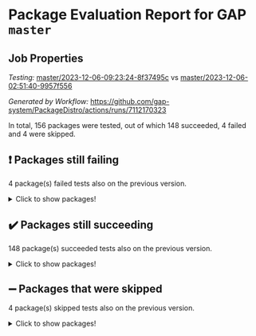 # Package Evaluation Report for GAP `master`

## Job Properties

*Testing:* [master/2023-12-06-09:23:24-8f37495c](https://github.com/gap-system/PackageDistro/blob/data/reports/master/2023-12-06-09:23:24-8f37495c) vs [master/2023-12-06-02:51:40-9957f556](https://github.com/gap-system/PackageDistro/blob/data/reports/master/2023-12-06-02:51:40-9957f556)

*Generated by Workflow:* https://github.com/gap-system/PackageDistro/actions/runs/7112170323

In total, 156 packages were tested, out of which 148 succeeded, 4 failed and 4 were skipped.

## :exclamation: Packages still failing

4 package(s) failed tests also on the previous version.
<details><summary>Click to show packages!</summary>

- atlasrep 2.1.7 [(failure)](https://github.com/gap-system/PackageDistro/actions/runs/7112170323/job/19362115435)
- cryst 4.1.26 [(failure)](https://github.com/gap-system/PackageDistro/actions/runs/7112170323/job/19362120727)
- transgrp 3.6.4 [(failure)](https://github.com/gap-system/PackageDistro/actions/runs/7112170323/job/19362162139)
- xmod 2.91 [(failure)](https://github.com/gap-system/PackageDistro/actions/runs/7112170323/job/19362164601)
</details>

## :heavy_check_mark: Packages still succeeding

148 package(s) succeeded tests also on the previous version.
<details><summary>Click to show packages!</summary>

- 4ti2interface 2023.02-04 [(success)](https://github.com/gap-system/PackageDistro/actions/runs/7112170323/job/19362113768)
- ace 5.6.2 [(success)](https://github.com/gap-system/PackageDistro/actions/runs/7112170323/job/19362114037)
- aclib 1.3.2 [(success)](https://github.com/gap-system/PackageDistro/actions/runs/7112170323/job/19362114297)
- agt 0.3.1 [(success)](https://github.com/gap-system/PackageDistro/actions/runs/7112170323/job/19362114544)
- alnuth 3.2.1 [(success)](https://github.com/gap-system/PackageDistro/actions/runs/7112170323/job/19362114855)
- anupq 3.3.0 [(success)](https://github.com/gap-system/PackageDistro/actions/runs/7112170323/job/19362115142)
- autodoc 2023.06.19 [(success)](https://github.com/gap-system/PackageDistro/actions/runs/7112170323/job/19362115767)
- automata 1.15 [(success)](https://github.com/gap-system/PackageDistro/actions/runs/7112170323/job/19362116041)
- automgrp 1.3.2 [(success)](https://github.com/gap-system/PackageDistro/actions/runs/7112170323/job/19362116320)
- autpgrp 1.11 [(success)](https://github.com/gap-system/PackageDistro/actions/runs/7112170323/job/19362116629)
- cap 2023.10-07 [(success)](https://github.com/gap-system/PackageDistro/actions/runs/7112170323/job/19362116934)
- caratinterface 2.3.5 [(success)](https://github.com/gap-system/PackageDistro/actions/runs/7112170323/job/19362117216)
- cddinterface 2022.11.01 [(success)](https://github.com/gap-system/PackageDistro/actions/runs/7112170323/job/19362117641)
- circle 1.6.6 [(success)](https://github.com/gap-system/PackageDistro/actions/runs/7112170323/job/19362118044)
- classicpres 1.22 [(success)](https://github.com/gap-system/PackageDistro/actions/runs/7112170323/job/19362118295)
- cohomolo 1.6.11 [(success)](https://github.com/gap-system/PackageDistro/actions/runs/7112170323/job/19362118565)
- congruence 1.2.5 [(success)](https://github.com/gap-system/PackageDistro/actions/runs/7112170323/job/19362118855)
- corelg 1.56 [(success)](https://github.com/gap-system/PackageDistro/actions/runs/7112170323/job/19362119162)
- crime 1.6 [(success)](https://github.com/gap-system/PackageDistro/actions/runs/7112170323/job/19362119473)
- crisp 1.4.6 [(success)](https://github.com/gap-system/PackageDistro/actions/runs/7112170323/job/19362120049)
- crypting 0.10.4 [(success)](https://github.com/gap-system/PackageDistro/actions/runs/7112170323/job/19362120353)
- crystcat 1.1.10 [(success)](https://github.com/gap-system/PackageDistro/actions/runs/7112170323/job/19362121075)
- ctbllib 1.3.6 [(success)](https://github.com/gap-system/PackageDistro/actions/runs/7112170323/job/19362121412)
- cubefree 1.19 [(success)](https://github.com/gap-system/PackageDistro/actions/runs/7112170323/job/19362121812)
- curlinterface 2.3.2 [(success)](https://github.com/gap-system/PackageDistro/actions/runs/7112170323/job/19362122134)
- cvec 2.8.1 [(success)](https://github.com/gap-system/PackageDistro/actions/runs/7112170323/job/19362122421)
- datastructures 0.3.0 [(success)](https://github.com/gap-system/PackageDistro/actions/runs/7112170323/job/19362122772)
- deepthought 1.0.6 [(success)](https://github.com/gap-system/PackageDistro/actions/runs/7112170323/job/19362123140)
- design 1.8 [(success)](https://github.com/gap-system/PackageDistro/actions/runs/7112170323/job/19362123510)
- difsets 2.3.1 [(success)](https://github.com/gap-system/PackageDistro/actions/runs/7112170323/job/19362123995)
- digraphs 1.6.3 [(success)](https://github.com/gap-system/PackageDistro/actions/runs/7112170323/job/19362124344)
- edim 1.3.7 [(success)](https://github.com/gap-system/PackageDistro/actions/runs/7112170323/job/19362124667)
- example 4.3.4 [(success)](https://github.com/gap-system/PackageDistro/actions/runs/7112170323/job/19362125001)
- examplesforhomalg 2023.10-01 [(success)](https://github.com/gap-system/PackageDistro/actions/runs/7112170323/job/19362125336)
- factint 1.6.3 [(success)](https://github.com/gap-system/PackageDistro/actions/runs/7112170323/job/19362125624)
- ferret 1.0.9 [(success)](https://github.com/gap-system/PackageDistro/actions/runs/7112170323/job/19362125931)
- fga 1.5.0 [(success)](https://github.com/gap-system/PackageDistro/actions/runs/7112170323/job/19362126288)
- fining 1.5.6 [(success)](https://github.com/gap-system/PackageDistro/actions/runs/7112170323/job/19362126795)
- float 1.0.3 [(success)](https://github.com/gap-system/PackageDistro/actions/runs/7112170323/job/19362127127)
- format 1.4.3 [(success)](https://github.com/gap-system/PackageDistro/actions/runs/7112170323/job/19362127481)
- forms 1.2.9 [(success)](https://github.com/gap-system/PackageDistro/actions/runs/7112170323/job/19362127789)
- fplsa 1.2.6 [(success)](https://github.com/gap-system/PackageDistro/actions/runs/7112170323/job/19362128196)
- fr 2.4.12 [(success)](https://github.com/gap-system/PackageDistro/actions/runs/7112170323/job/19362128771)
- francy 2.0.3 [(success)](https://github.com/gap-system/PackageDistro/actions/runs/7112170323/job/19362129116)
- fwtree 1.3 [(success)](https://github.com/gap-system/PackageDistro/actions/runs/7112170323/job/19362129591)
- gapdoc 1.6.6 [(success)](https://github.com/gap-system/PackageDistro/actions/runs/7112170323/job/19362129931)
- gauss 2023.02-04 [(success)](https://github.com/gap-system/PackageDistro/actions/runs/7112170323/job/19362130541)
- gaussforhomalg 2023.11-01 [(success)](https://github.com/gap-system/PackageDistro/actions/runs/7112170323/job/19362130932)
- gbnp 1.0.5 [(success)](https://github.com/gap-system/PackageDistro/actions/runs/7112170323/job/19362132065)
- generalizedmorphismsforcap 2023.08-02 [(success)](https://github.com/gap-system/PackageDistro/actions/runs/7112170323/job/19362132575)
- genss 1.6.8 [(success)](https://github.com/gap-system/PackageDistro/actions/runs/7112170323/job/19362132900)
- gradedmodules 2023.09-01 [(success)](https://github.com/gap-system/PackageDistro/actions/runs/7112170323/job/19362133236)
- gradedringforhomalg 2023.08-01 [(success)](https://github.com/gap-system/PackageDistro/actions/runs/7112170323/job/19362133658)
- grape 4.9.0 [(success)](https://github.com/gap-system/PackageDistro/actions/runs/7112170323/job/19362134029)
- groupoids 1.73 [(success)](https://github.com/gap-system/PackageDistro/actions/runs/7112170323/job/19362134371)
- grpconst 2.6.4 [(success)](https://github.com/gap-system/PackageDistro/actions/runs/7112170323/job/19362134738)
- guarana 0.96.3 [(success)](https://github.com/gap-system/PackageDistro/actions/runs/7112170323/job/19362135079)
- guava 3.18 [(success)](https://github.com/gap-system/PackageDistro/actions/runs/7112170323/job/19362135487)
- hap 1.60 [(success)](https://github.com/gap-system/PackageDistro/actions/runs/7112170323/job/19362135799)
- hapcryst 0.1.15 [(success)](https://github.com/gap-system/PackageDistro/actions/runs/7112170323/job/19362136108)
- hecke 1.5.3 [(success)](https://github.com/gap-system/PackageDistro/actions/runs/7112170323/job/19362136457)
- help 3.5 [(success)](https://github.com/gap-system/PackageDistro/actions/runs/7112170323/job/19362136795)
- homalg 2023.10-01 [(success)](https://github.com/gap-system/PackageDistro/actions/runs/7112170323/job/19362137115)
- homalgtocas 2023.11-01 [(success)](https://github.com/gap-system/PackageDistro/actions/runs/7112170323/job/19362137515)
- idrel 2.45 [(success)](https://github.com/gap-system/PackageDistro/actions/runs/7112170323/job/19362137809)
- images 1.3.1 [(success)](https://github.com/gap-system/PackageDistro/actions/runs/7112170323/job/19362138210)
- intpic 0.3.0 [(success)](https://github.com/gap-system/PackageDistro/actions/runs/7112170323/job/19362138454)
- io 4.8.2 [(success)](https://github.com/gap-system/PackageDistro/actions/runs/7112170323/job/19362138755)
- io_forhomalg 2023.02-04 [(success)](https://github.com/gap-system/PackageDistro/actions/runs/7112170323/job/19362139036)
- irredsol 1.4.4 [(success)](https://github.com/gap-system/PackageDistro/actions/runs/7112170323/job/19362139328)
- json 2.1.1 [(success)](https://github.com/gap-system/PackageDistro/actions/runs/7112170323/job/19362139603)
- jupyterkernel 1.5.0 [(success)](https://github.com/gap-system/PackageDistro/actions/runs/7112170323/job/19362139873)
- jupyterviz 1.5.6 [(success)](https://github.com/gap-system/PackageDistro/actions/runs/7112170323/job/19362140163)
- kan 1.36 [(success)](https://github.com/gap-system/PackageDistro/actions/runs/7112170323/job/19362140475)
- kbmag 1.5.11 [(success)](https://github.com/gap-system/PackageDistro/actions/runs/7112170323/job/19362140755)
- laguna 3.9.6 [(success)](https://github.com/gap-system/PackageDistro/actions/runs/7112170323/job/19362141139)
- liealgdb 2.2.1 [(success)](https://github.com/gap-system/PackageDistro/actions/runs/7112170323/job/19362141574)
- liepring 2.8 [(success)](https://github.com/gap-system/PackageDistro/actions/runs/7112170323/job/19362141832)
- liering 2.4.2 [(success)](https://github.com/gap-system/PackageDistro/actions/runs/7112170323/job/19362142093)
- linearalgebraforcap 2023.11-01 [(success)](https://github.com/gap-system/PackageDistro/actions/runs/7112170323/job/19362142415)
- localizeringforhomalg 2023.10-01 [(success)](https://github.com/gap-system/PackageDistro/actions/runs/7112170323/job/19362142886)
- loops 3.4.3 [(success)](https://github.com/gap-system/PackageDistro/actions/runs/7112170323/job/19362143178)
- lpres 1.0.3 [(success)](https://github.com/gap-system/PackageDistro/actions/runs/7112170323/job/19362143490)
- majoranaalgebras 1.5.1 [(success)](https://github.com/gap-system/PackageDistro/actions/runs/7112170323/job/19362143807)
- mapclass 1.4.6 [(success)](https://github.com/gap-system/PackageDistro/actions/runs/7112170323/job/19362144101)
- matgrp 0.70 [(success)](https://github.com/gap-system/PackageDistro/actions/runs/7112170323/job/19362144400)
- matricesforhomalg 2023.11-02 [(success)](https://github.com/gap-system/PackageDistro/actions/runs/7112170323/job/19362144683)
- modisom 2.5.4 [(success)](https://github.com/gap-system/PackageDistro/actions/runs/7112170323/job/19362144926)
- modulepresentationsforcap 2023.10-01 [(success)](https://github.com/gap-system/PackageDistro/actions/runs/7112170323/job/19362145213)
- modules 2023.10-01 [(success)](https://github.com/gap-system/PackageDistro/actions/runs/7112170323/job/19362145522)
- monoidalcategories 2023.11-02 [(success)](https://github.com/gap-system/PackageDistro/actions/runs/7112170323/job/19362145817)
- nconvex 2022.09-01 [(success)](https://github.com/gap-system/PackageDistro/actions/runs/7112170323/job/19362146221)
- nilmat 1.4.2 [(success)](https://github.com/gap-system/PackageDistro/actions/runs/7112170323/job/19362146523)
- nock 1.5 [(success)](https://github.com/gap-system/PackageDistro/actions/runs/7112170323/job/19362146814)
- normalizinterface 1.3.6 [(success)](https://github.com/gap-system/PackageDistro/actions/runs/7112170323/job/19362147128)
- nq 2.5.10 [(success)](https://github.com/gap-system/PackageDistro/actions/runs/7112170323/job/19362147429)
- numericalsgps 1.3.1 [(success)](https://github.com/gap-system/PackageDistro/actions/runs/7112170323/job/19362147716)
- openmath 11.5.3 [(success)](https://github.com/gap-system/PackageDistro/actions/runs/7112170323/job/19362148018)
- orb 4.9.0 [(success)](https://github.com/gap-system/PackageDistro/actions/runs/7112170323/job/19362148472)
- packagemanager 1.4.1 [(success)](https://github.com/gap-system/PackageDistro/actions/runs/7112170323/job/19362148783)
- patternclass 2.4.3 [(success)](https://github.com/gap-system/PackageDistro/actions/runs/7112170323/job/19362149086)
- permut 2.0.4 [(success)](https://github.com/gap-system/PackageDistro/actions/runs/7112170323/job/19362149402)
- polenta 1.3.10 [(success)](https://github.com/gap-system/PackageDistro/actions/runs/7112170323/job/19362149785)
- polymaking 0.8.7 [(success)](https://github.com/gap-system/PackageDistro/actions/runs/7112170323/job/19362150123)
- primgrp 3.4.4 [(success)](https://github.com/gap-system/PackageDistro/actions/runs/7112170323/job/19362150496)
- profiling 2.5.4 [(success)](https://github.com/gap-system/PackageDistro/actions/runs/7112170323/job/19362150785)
- qpa 1.34 [(success)](https://github.com/gap-system/PackageDistro/actions/runs/7112170323/job/19362151140)
- quagroup 1.8.3 [(success)](https://github.com/gap-system/PackageDistro/actions/runs/7112170323/job/19362151492)
- radiroot 2.9 [(success)](https://github.com/gap-system/PackageDistro/actions/runs/7112170323/job/19362152014)
- rcwa 4.7.1 [(success)](https://github.com/gap-system/PackageDistro/actions/runs/7112170323/job/19362152336)
- rds 1.8 [(success)](https://github.com/gap-system/PackageDistro/actions/runs/7112170323/job/19362152620)
- recog 1.4.2 [(success)](https://github.com/gap-system/PackageDistro/actions/runs/7112170323/job/19362153088)
- repndecomp 1.3.0 [(success)](https://github.com/gap-system/PackageDistro/actions/runs/7112170323/job/19362153437)
- repsn 3.1.1 [(success)](https://github.com/gap-system/PackageDistro/actions/runs/7112170323/job/19362153799)
- resclasses 4.7.3 [(success)](https://github.com/gap-system/PackageDistro/actions/runs/7112170323/job/19362154180)
- ringsforhomalg 2023.11-02 [(success)](https://github.com/gap-system/PackageDistro/actions/runs/7112170323/job/19362154543)
- sco 2023.08-01 [(success)](https://github.com/gap-system/PackageDistro/actions/runs/7112170323/job/19362154962)
- scscp 2.4.1 [(success)](https://github.com/gap-system/PackageDistro/actions/runs/7112170323/job/19362155306)
- semigroups 5.3.2 [(success)](https://github.com/gap-system/PackageDistro/actions/runs/7112170323/job/19362155623)
- sglppow 2.3 [(success)](https://github.com/gap-system/PackageDistro/actions/runs/7112170323/job/19362155938)
- sgpviz 0.999.5 [(success)](https://github.com/gap-system/PackageDistro/actions/runs/7112170323/job/19362156438)
- simpcomp 2.1.14 [(success)](https://github.com/gap-system/PackageDistro/actions/runs/7112170323/job/19362156880)
- singular 2023.02.09 [(success)](https://github.com/gap-system/PackageDistro/actions/runs/7112170323/job/19362157272)
- sl2reps 1.1 [(success)](https://github.com/gap-system/PackageDistro/actions/runs/7112170323/job/19362157582)
- sla 1.5.3 [(success)](https://github.com/gap-system/PackageDistro/actions/runs/7112170323/job/19362157888)
- smallgrp 1.5.3 [(success)](https://github.com/gap-system/PackageDistro/actions/runs/7112170323/job/19362158171)
- smallsemi 0.6.13 [(success)](https://github.com/gap-system/PackageDistro/actions/runs/7112170323/job/19362158514)
- sonata 2.9.6 [(success)](https://github.com/gap-system/PackageDistro/actions/runs/7112170323/job/19362158882)
- sophus 1.27 [(success)](https://github.com/gap-system/PackageDistro/actions/runs/7112170323/job/19362159197)
- sotgrps 1.2 [(success)](https://github.com/gap-system/PackageDistro/actions/runs/7112170323/job/19362159514)
- spinsym 1.5.2 [(success)](https://github.com/gap-system/PackageDistro/actions/runs/7112170323/job/19362159824)
- standardff 1.0 [(success)](https://github.com/gap-system/PackageDistro/actions/runs/7112170323/job/19362160115)
- symbcompcc 1.3.2 [(success)](https://github.com/gap-system/PackageDistro/actions/runs/7112170323/job/19362160393)
- thelma 1.3 [(success)](https://github.com/gap-system/PackageDistro/actions/runs/7112170323/job/19362160640)
- tomlib 1.2.9 [(success)](https://github.com/gap-system/PackageDistro/actions/runs/7112170323/job/19362160910)
- toolsforhomalg 2023.11-01 [(success)](https://github.com/gap-system/PackageDistro/actions/runs/7112170323/job/19362161204)
- toric 1.9.5 [(success)](https://github.com/gap-system/PackageDistro/actions/runs/7112170323/job/19362161496)
- toricvarieties 2022.07.13 [(success)](https://github.com/gap-system/PackageDistro/actions/runs/7112170323/job/19362161795)
- ugaly 4.1.3 [(success)](https://github.com/gap-system/PackageDistro/actions/runs/7112170323/job/19362162506)
- unipot 1.5 [(success)](https://github.com/gap-system/PackageDistro/actions/runs/7112170323/job/19362162857)
- unitlib 4.2.0 [(success)](https://github.com/gap-system/PackageDistro/actions/runs/7112170323/job/19362163157)
- utils 0.84 [(success)](https://github.com/gap-system/PackageDistro/actions/runs/7112170323/job/19362163443)
- uuid 0.7 [(success)](https://github.com/gap-system/PackageDistro/actions/runs/7112170323/job/19362163808)
- walrus 0.9991 [(success)](https://github.com/gap-system/PackageDistro/actions/runs/7112170323/job/19362164108)
- wedderga 4.10.4 [(success)](https://github.com/gap-system/PackageDistro/actions/runs/7112170323/job/19362164378)
- xmodalg 1.23 [(success)](https://github.com/gap-system/PackageDistro/actions/runs/7112170323/job/19362164899)
- yangbaxter 0.10.3 [(success)](https://github.com/gap-system/PackageDistro/actions/runs/7112170323/job/19362165191)
- zeromqinterface 0.14 [(success)](https://github.com/gap-system/PackageDistro/actions/runs/7112170323/job/19362165434)
</details>

## :heavy_minus_sign: Packages that were skipped

4 package(s) skipped tests also on the previous version.
<details><summary>Click to show packages!</summary>

- browse 1.8.21 [(skipped)](https://github.com/gap-system/PackageDistro/actions/runs/7112170323/job/19361590719)
- itc 1.5.1 [(skipped)](https://github.com/gap-system/PackageDistro/actions/runs/7112170323/job/19361590719)
- polycyclic 2.16 [(skipped)](https://github.com/gap-system/PackageDistro/actions/runs/7112170323/job/19361590719)
- xgap 4.31 [(skipped)](https://github.com/gap-system/PackageDistro/actions/runs/7112170323/job/19361590719)
</details>

